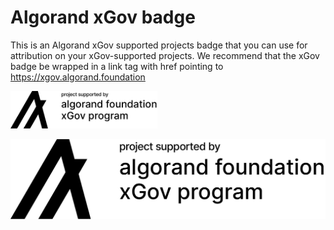 # Algorand xGov badge

This is an Algorand xGov supported projects badge that you can use for attribution on your xGov-supported projects. We recommend that the xGov badge be wrapped in a link tag with href pointing to https://xgov.algorand.foundation


  <picture>
        <source media="(prefers-color-scheme: dark)" srcset="https://github.com/headline-design/xgov-badge/blob/main/xgov-badge-black.png?raw=true">
       <img alt="siws logo" src="https://github.com/headline-design/xgov-badge/blob/main/xgov-badge-black.png?raw=true" width="auto" height="60">
      </picture>
       
   
      
![xGov Badge](https://github.com/headline-design/xgov-badge/blob/main/xgov-badge-black.png?raw=true "xGov Badge")
